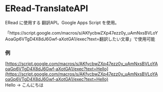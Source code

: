 # ERead-TranslateAPI
ERead に使用する 翻訳API。Google Apps Script を使用。  

「https\://script.google.com/macros/s/AKfycbwZXp47ezz0y_uAmNxsBVLoYAoaGp6VTgD4X8dJ6Gwf-aXotGA1/exec?text=翻訳したい文章」で使用可能  
### 例
[https://script.google.com/macros/s/AKfycbwZXp47ezz0y_uAmNxsBVLoYAoaGp6VTgD4X8dJ6Gwf-aXotGA1/exec?text=Hello](https://script.google.com/macros/s/AKfycbwZXp47ezz0y_uAmNxsBVLoYAoaGp6VTgD4X8dJ6Gwf-aXotGA1/exec?text=Hello)  
Hello -> こんにちは
